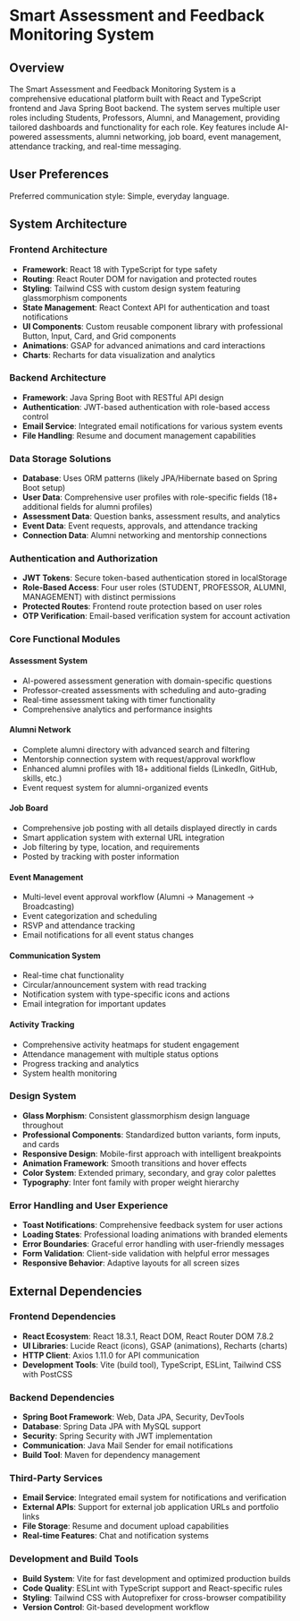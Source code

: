 # Smart Assessment and Feedback Monitoring System

## Overview

The Smart Assessment and Feedback Monitoring System is a comprehensive educational platform built with React and TypeScript frontend and Java Spring Boot backend. The system serves multiple user roles including Students, Professors, Alumni, and Management, providing tailored dashboards and functionality for each role. Key features include AI-powered assessments, alumni networking, job board, event management, attendance tracking, and real-time messaging.

## User Preferences

Preferred communication style: Simple, everyday language.

## System Architecture

### Frontend Architecture
- **Framework**: React 18 with TypeScript for type safety
- **Routing**: React Router DOM for navigation and protected routes
- **Styling**: Tailwind CSS with custom design system featuring glassmorphism components
- **State Management**: React Context API for authentication and toast notifications
- **UI Components**: Custom reusable component library with professional Button, Input, Card, and Grid components
- **Animations**: GSAP for advanced animations and card interactions
- **Charts**: Recharts for data visualization and analytics

### Backend Architecture
- **Framework**: Java Spring Boot with RESTful API design
- **Authentication**: JWT-based authentication with role-based access control
- **Email Service**: Integrated email notifications for various system events
- **File Handling**: Resume and document management capabilities

### Data Storage Solutions
- **Database**: Uses ORM patterns (likely JPA/Hibernate based on Spring Boot setup)
- **User Data**: Comprehensive user profiles with role-specific fields (18+ additional fields for alumni profiles)
- **Assessment Data**: Question banks, assessment results, and analytics
- **Event Data**: Event requests, approvals, and attendance tracking
- **Connection Data**: Alumni networking and mentorship connections

### Authentication and Authorization
- **JWT Tokens**: Secure token-based authentication stored in localStorage
- **Role-Based Access**: Four user roles (STUDENT, PROFESSOR, ALUMNI, MANAGEMENT) with distinct permissions
- **Protected Routes**: Frontend route protection based on user roles
- **OTP Verification**: Email-based verification system for account activation

### Core Functional Modules

#### Assessment System
- AI-powered assessment generation with domain-specific questions
- Professor-created assessments with scheduling and auto-grading
- Real-time assessment taking with timer functionality
- Comprehensive analytics and performance insights

#### Alumni Network
- Complete alumni directory with advanced search and filtering
- Mentorship connection system with request/approval workflow
- Enhanced alumni profiles with 18+ additional fields (LinkedIn, GitHub, skills, etc.)
- Event request system for alumni-organized events

#### Job Board
- Comprehensive job posting with all details displayed directly in cards
- Smart application system with external URL integration
- Job filtering by type, location, and requirements
- Posted by tracking with poster information

#### Event Management
- Multi-level event approval workflow (Alumni → Management → Broadcasting)
- Event categorization and scheduling
- RSVP and attendance tracking
- Email notifications for all event status changes

#### Communication System
- Real-time chat functionality
- Circular/announcement system with read tracking
- Notification system with type-specific icons and actions
- Email integration for important updates

#### Activity Tracking
- Comprehensive activity heatmaps for student engagement
- Attendance management with multiple status options
- Progress tracking and analytics
- System health monitoring

### Design System
- **Glass Morphism**: Consistent glassmorphism design language throughout
- **Professional Components**: Standardized button variants, form inputs, and cards
- **Responsive Design**: Mobile-first approach with intelligent breakpoints
- **Animation Framework**: Smooth transitions and hover effects
- **Color System**: Extended primary, secondary, and gray color palettes
- **Typography**: Inter font family with proper weight hierarchy

### Error Handling and User Experience
- **Toast Notifications**: Comprehensive feedback system for user actions
- **Loading States**: Professional loading animations with branded elements
- **Error Boundaries**: Graceful error handling with user-friendly messages
- **Form Validation**: Client-side validation with helpful error messages
- **Responsive Behavior**: Adaptive layouts for all screen sizes

## External Dependencies

### Frontend Dependencies
- **React Ecosystem**: React 18.3.1, React DOM, React Router DOM 7.8.2
- **UI Libraries**: Lucide React (icons), GSAP (animations), Recharts (charts)
- **HTTP Client**: Axios 1.11.0 for API communication
- **Development Tools**: Vite (build tool), TypeScript, ESLint, Tailwind CSS with PostCSS

### Backend Dependencies
- **Spring Boot Framework**: Web, Data JPA, Security, DevTools
- **Database**: Spring Data JPA with MySQL support
- **Security**: Spring Security with JWT implementation
- **Communication**: Java Mail Sender for email notifications
- **Build Tool**: Maven for dependency management

### Third-Party Services
- **Email Service**: Integrated email system for notifications and verification
- **External APIs**: Support for external job application URLs and portfolio links
- **File Storage**: Resume and document upload capabilities
- **Real-time Features**: Chat and notification systems

### Development and Build Tools
- **Build System**: Vite for fast development and optimized production builds
- **Code Quality**: ESLint with TypeScript support and React-specific rules
- **Styling**: Tailwind CSS with Autoprefixer for cross-browser compatibility
- **Version Control**: Git-based development workflow